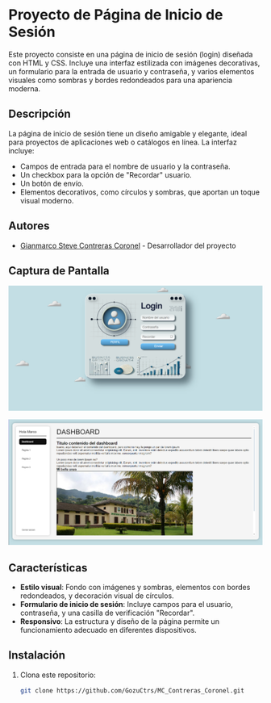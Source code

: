# Proyecto de Página de Inicio de Sesión

Este proyecto consiste en una página de inicio de sesión (login) diseñada con HTML y CSS. Incluye una interfaz estilizada con imágenes decorativas, un formulario para la entrada de usuario y contraseña, y varios elementos visuales como sombras y bordes redondeados para una apariencia moderna.

## Descripción

La página de inicio de sesión tiene un diseño amigable y elegante, ideal para proyectos de aplicaciones web o catálogos en línea. La interfaz incluye:
- Campos de entrada para el nombre de usuario y la contraseña.
- Un checkbox para la opción de "Recordar" usuario.
- Un botón de envío.
- Elementos decorativos, como círculos y sombras, que aportan un toque visual moderno.

## Autores

- [Gianmarco Steve Contreras Coronel](https://github.com/GozuCtrs) - Desarrollador del proyecto


## Captura de Pantalla

![Captura de Pantalla de la Página de Inicio de Sesión](view/imagenes/captura_pantalla.png)

![Captura de Pantalla de la Página de Inicio de Sesión](view/imagenes/captura_pantalla2.png)
## Características

- **Estilo visual**: Fondo con imágenes y sombras, elementos con bordes redondeados, y decoración visual de círculos.
- **Formulario de inicio de sesión**: Incluye campos para el usuario, contraseña, y una casilla de verificación "Recordar".
- **Responsivo**: La estructura y diseño de la página permite un funcionamiento adecuado en diferentes dispositivos.

## Instalación

1. Clona este repositorio:
   ```bash
   git clone https://github.com/GozuCtrs/MC_Contreras_Coronel.git


